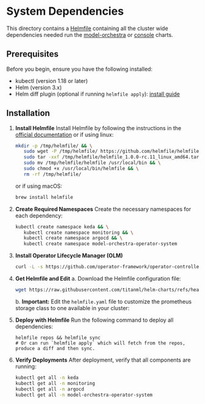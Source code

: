 # System Dependencies

This directory contains a [Helmfile](https://helmfile.readthedocs.io/en/latest/) containing all the cluster wide dependencies needed run the [model-orchestra](../charts/model-orchestra/) or [console](../charts/console/) charts.

## Prerequisites
Before you begin, ensure you have the following installed:
- kubectl (version 1.18 or later)
- Helm (version 3.x)
- Helm diff plugin (optional if running `helmfile apply`): [install guide](https://github.com/databus23/helm-diff?tab=readme-ov-file#install)

## Installation

1. **Install Helmfile**
   Install Helmfile by following the instructions in the [official documentation](https://helmfile.readthedocs.io/en/latest/#installation) or if using linux:
   ```bash
   mkdir -p /tmp/helmfile/ && \
      sudo wget -P /tmp/helmfile/ https://github.com/helmfile/helmfile/releases/download/v1.0.0-rc.11/helmfile_1.0.0-rc.11_linux_amd64.tar.gz && \ 
      sudo tar -xxf /tmp/helmfile/helmfile_1.0.0-rc.11_linux_amd64.tar.gz -C /tmp/helmfile/ && \
      sudo mv /tmp/helmfile/helmfile /usr/local/bin && \
      sudo chmod +x /usr/local/bin/helmfile && \
      rm -rf /tmp/helmfile/
   ```
   or if using macOS:
   ```bash
   brew install helmfile
   ```

2. **Create Required Namespaces**
   Create the necessary namespaces for each dependency:
   ```bash
   kubectl create namespace keda && \
      kubectl create namespace monitoring && \
      kubectl create namespace argocd && \
      kubectl create namespace model-orchestra-operator-system
   ```

3. **Install Operator Lifecycle Manager (OLM)**
   ```bash
   curl -L -s https://github.com/operator-framework/operator-controller/releases/latest/download/install.sh | bash -s
   ```

3. **Get Helmfile and Edit**
   a. Download the Helmfile configuration file:
   ```bash
   wget https://raw.githubusercontent.com/titanml/helm-charts/refs/heads/main/system/helmfile.yaml
   ```
   b. **Important:** Edit the `helmfile.yaml` file to customize the prometheus storage class to one available in your cluster:


4. **Deploy with Helmfile**
   Run the following command to deploy all dependencies:
   ```
   helmfile repos && helmfile sync
   # Or can run `helmfile apply` which will fetch from the repos, produce a diff and then sync.
   ```

5. **Verify Deployments**
   After deployment, verify that all components are running:
   ```bash
   kubectl get all -n keda
   kubectl get all -n monitoring
   kubectl get all -n argocd
   kubectl get all -n model-orchestra-operator-system
   ```
